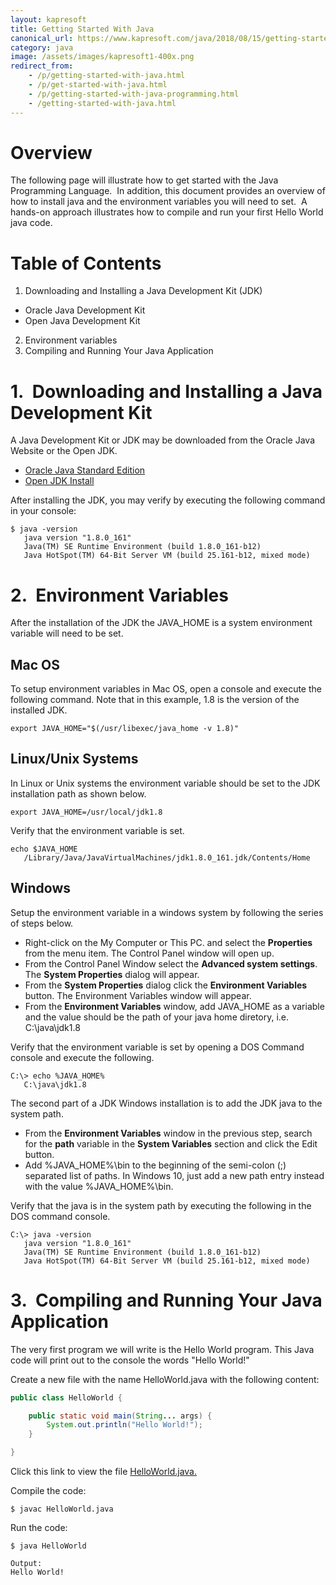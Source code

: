 ```yaml
---
layout: kapresoft
title: Getting Started With Java
canonical_url: https://www.kapresoft.com/java/2018/08/15/getting-started-with-java.html
category: java
image: /assets/images/kapresoft1-400x.png
redirect_from: 
    - /p/getting-started-with-java.html
    - /p/get-started-with-java.html
    - /p/getting-started-with-java-programming.html
    - /getting-started-with-java.html
---
```


# Overview

The following page will illustrate how to get started with the Java Programming
Language.&nbsp;&nbsp;In addition, this document provides an overview of how to install
java and the environment variables you will need to set.&nbsp;&nbsp;A hands-on approach
illustrates how to compile and run your first Hello World java code.

<!--excerpt-->

# Table of Contents
1. Downloading and Installing a Java Development Kit (JDK)
  - Oracle Java Development Kit
  - Open Java Development Kit

2. Environment variables
3. Compiling and Running Your Java Application

# 1.&nbsp;&nbsp;Downloading and Installing a Java Development Kit

A Java Development Kit or JDK may be downloaded from the Oracle Java Website or the Open JDK.

- <a target="_blank" href="http://www.oracle.com/technetwork/java/javase/downloads/index.html">Oracle Java Standard Edition</a>
- <a target="_blank" href="http://openjdk.java.net/install/index.html">Open JDK Install</a>

After installing the JDK, you may verify by executing the following command in your console:

```commandline
$ java -version
   java version "1.8.0_161"
   Java(TM) SE Runtime Environment (build 1.8.0_161-b12)
   Java HotSpot(TM) 64-Bit Server VM (build 25.161-b12, mixed mode)
```

<!-- ########################################################### -->

# 2.&nbsp;&nbsp;Environment Variables

After the installation of the JDK the JAVA_HOME is a system environment variable will need to be set.

## Mac OS

To setup environment variables in Mac OS, open a console and execute the following command.
Note that in this example, 1.8 is the version of the installed JDK.

```commandline
export JAVA_HOME="$(/usr/libexec/java_home -v 1.8)"
```

## Linux/Unix Systems

In Linux or Unix systems the environment variable should be set to the JDK installation path as shown below.

```commandline
export JAVA_HOME=/usr/local/jdk1.8
```

Verify that the environment variable is set.

```commandline
echo $JAVA_HOME
   /Library/Java/JavaVirtualMachines/jdk1.8.0_161.jdk/Contents/Home
```

## Windows
Setup the environment variable in a windows system by following the series of steps below.

- Right-click on the My Computer or This PC. and select the <b>Properties</b> from the menu item. The Control Panel window will open up.
- From the Control Panel Window select the <b>Advanced system settings</b>. The <b>System Properties</b> dialog will appear.
- From the <b>System Properties</b> dialog click the <b>Environment Variables</b> button. The Environment Variables window will appear.
- From the <b>Environment Variables</b> window, add JAVA_HOME as a variable and the value should be the path of your java home diretory, i.e. C:\java\jdk1.8

Verify that the environment variable is set by opening a DOS Command console and execute the following.

```commandline
C:\> echo %JAVA_HOME%
   C:\java\jdk1.8
```

The second part of a JDK Windows installation is to add the JDK java to the system path.

- From the <b>Environment Variables</b> window in the previous step, search for the <b>path</b> variable in the <b>System Variables</b> section and click the Edit button.
- Add %JAVA_HOME%\bin to the beginning of the semi-colon (;) separated list of paths. In Windows 10, just add a new path entry instead with the value %JAVA_HOME%\bin.

Verify that the java is in the system path by executing the following in the DOS command console.

```commandline
C:\> java -version
   java version "1.8.0_161"
   Java(TM) SE Runtime Environment (build 1.8.0_161-b12)
   Java HotSpot(TM) 64-Bit Server VM (build 25.161-b12, mixed mode)
```

<!-- ########################################################### -->

# 3.&nbsp;&nbsp;Compiling and Running Your Java Application

The very first program we will write is the Hello World program.
This Java code will print out to the console the words "Hello World!"

Create a new file with the name HelloWorld.java with the following content:

```java
public class HelloWorld {

    public static void main(String... args) {
        System.out.println("Hello World!");
    }

}
```

Click this link to view the file <a target="_blank" href="https://gist.github.com/nfet/43754fb003232e82588ca20d50e1887e">HelloWorld.java.</a>

Compile the code:

```commandline
$ javac HelloWorld.java
```

Run the code:

```commandline
$ java HelloWorld

Output:
Hello World!
```
